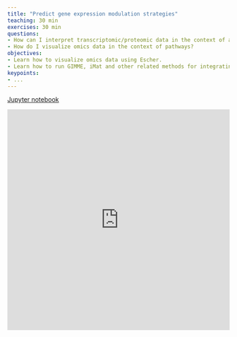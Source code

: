 ```yaml
---
title: "Predict gene expression modulation strategies"
teaching: 30 min
exercises: 30 min
questions:
- How can I interpret transcriptomic/proteomic data in the context of a metabolic model?
- How do I visualize omics data in the context of pathways?
objectives:
- Learn how to visualize omics data using Escher.
- Learn how to run GIMME, iMat and other related methods for integrating expression data into models.
keypoints:
- ...
---
```


[Jupyter notebook](http://nbviewer.jupyter.org/github/biosustain/cell-factory-design-course/blob/master/01-Getting-started.ipynb)

<iframe id="Example2"
    name="Example2"
    title="Example2"
    width="100%"
    height="500"
    frameborder="0"
    scrolling="yes"
    marginheight="0"
    marginwidth="0"
    src="http://nbviewer.jupyter.org/github/biosustain/cameo-notebooks/blob/master/01-quick-start.ipynb">
</iframe>

